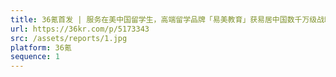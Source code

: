 ```yaml
---
title: 36氪首发 | 服务在美中国留学生，高端留学品牌「易美教育」获易居中国数千万级战略融资
url: https://36kr.com/p/5173343
src: /assets/reports/1.jpg
platform: 36氪
sequence: 1
---
```


